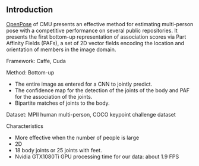 ## Introduction
[OpenPose](https://arxiv.org/pdf/1812.08008.pdf) of CMU presents an effective method for estimating multi-person pose with a competitive performance on several public repositories. It presents the first bottom-up representation of association scores via Part Affinity Fields (PAFs), a set of 2D vector fields encoding the location and orientation of members in the image domain.

Framework: Caffe, Cuda

Method: Bottom-up
- The entire image as entered for a CNN to jointly predict.
- The confidence map for the detection of the joints of the body and PAF for the association of the joints.
- Bipartite matches of joints to the body.

Dataset: MPII human multi-person, COCO keypoint challenge dataset

Characteristics
- More effective when the number of people is large
- 2D
- 18 body joints or 25 joints with feet.
- Nvidia GTX1080Ti GPU processing time for our data: about 1.9 FPS
